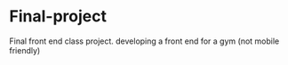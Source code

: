 # Final-project
Final front end class project. developing a front end for a gym (not mobile friendly) 

